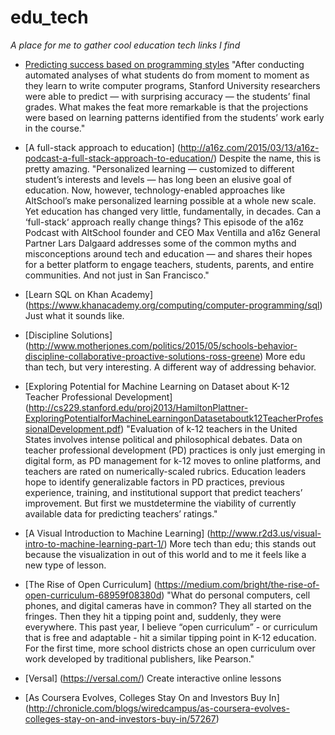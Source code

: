 # edu_tech

_A place for me to gather cool education tech links I find_

* [Predicting success based on programming styles](https://ed.stanford.edu/news/stanford-study-shows-success-different-learning-styles-computer-science-class)
"After conducting automated analyses of what students do from moment to moment as they learn to write computer programs, Stanford University researchers were able to predict — with surprising accuracy — the students’ final grades. What makes the feat more remarkable is that the projections were based on learning patterns identified from the students’ work early in the course."

* [A full-stack approach to education] (http://a16z.com/2015/03/13/a16z-podcast-a-full-stack-approach-to-education/)
Despite the name, this is pretty amazing.
"Personalized learning — customized to different student’s interests and levels — has long been an elusive goal of education. Now, however, technology-enabled approaches like AltSchool’s make personalized learning possible at a whole new scale. Yet education has changed very little, fundamentally, in decades. Can a ‘full-stack‘ approach really change things? This episode of the a16z Podcast with AltSchool founder and CEO Max Ventilla and a16z General Partner Lars Dalgaard addresses some of the common myths and misconceptions around tech and education — and shares their hopes for a better platform to engage teachers, students, parents, and entire communities. And not just in San Francisco."

* [Learn SQL on Khan Academy] (https://www.khanacademy.org/computing/computer-programming/sql)
Just what it sounds like.

* [Discipline Solutions] (http://www.motherjones.com/politics/2015/05/schools-behavior-discipline-collaborative-proactive-solutions-ross-greene)
More edu than tech, but very interesting. A different way of addressing behavior.

* [Exploring Potential for Machine Learning on Dataset about K-12
Teacher Professional Development] (http://cs229.stanford.edu/proj2013/HamiltonPlattner-ExploringPotentialforMachineLearningonDatasetaboutk12TeacherProfessionalDevelopment.pdf) 
"Evaluation of k-12 teachers in the United States involves
intense political and philosophical debates.
Data on teacher professional development (PD)
practices is only just emerging in digital form, as
PD management for k-12 moves to online platforms,
and teachers are rated on numerically-scaled
rubrics. Education leaders hope to identify generalizable
factors in PD practices, previous experience,
training, and institutional support that predict
teachers’ improvement. But first we mustdetermine
the viability of currently available data for
predicting teachers’ ratings."

* [A Visual Introduction to Machine Learning] (http://www.r2d3.us/visual-intro-to-machine-learning-part-1/) More tech than edu; this stands out because the visualization in out of this world and to me it feels like a new type of lesson.

* [The Rise of Open Curriculum] (https://medium.com/bright/the-rise-of-open-curriculum-68959f08380d)  "What do personal computers, cell phones, and digital cameras have in common? They all started on the fringes. Then they hit a tipping point and, suddenly, they were everywhere. This past year, I believe “open curriculum” - or curriculum that is free and adaptable - hit a similar tipping point in K-12 education. For the first time, more school districts chose an open curriculum over work developed by traditional publishers, like Pearson."
 
* [Versal] (https://versal.com/) Create interactive online lessons

* [As Coursera Evolves, Colleges Stay On and Investors Buy In] (http://chronicle.com/blogs/wiredcampus/as-coursera-evolves-colleges-stay-on-and-investors-buy-in/57267)
